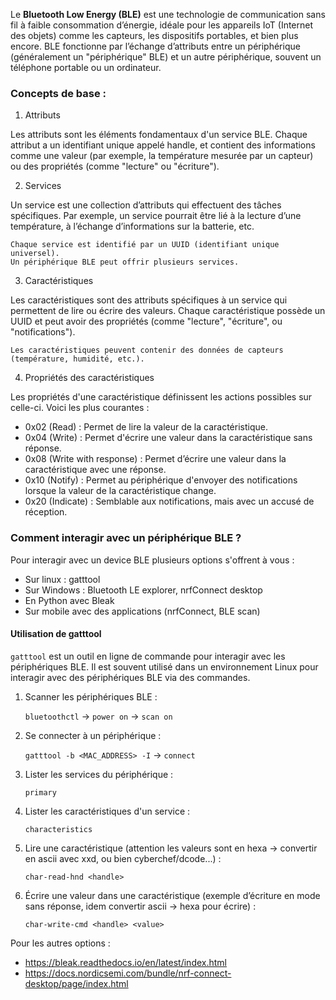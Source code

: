 
Le **Bluetooth Low Energy (BLE)** est une technologie de communication sans fil à faible consommation d’énergie, idéale pour les appareils IoT (Internet des objets) comme les capteurs, les dispositifs portables, et bien plus encore. BLE fonctionne par l’échange d’attributs entre un périphérique (généralement un "périphérique" BLE) et un autre périphérique, souvent un téléphone portable ou un ordinateur.

### Concepts de base : 

1. Attributs

Les attributs sont les éléments fondamentaux d'un service BLE. Chaque attribut a un identifiant unique appelé handle, et contient des informations comme une valeur (par exemple, la température mesurée par un capteur) ou des propriétés (comme "lecture" ou "écriture").

2. Services

Un service est une collection d’attributs qui effectuent des tâches spécifiques. Par exemple, un service pourrait être lié à la lecture d’une température, à l’échange d’informations sur la batterie, etc.

    Chaque service est identifié par un UUID (identifiant unique universel).
    Un périphérique BLE peut offrir plusieurs services.

3. Caractéristiques

Les caractéristiques sont des attributs spécifiques à un service qui permettent de lire ou écrire des valeurs. Chaque caractéristique possède un UUID et peut avoir des propriétés (comme "lecture", "écriture", ou "notifications").

    Les caractéristiques peuvent contenir des données de capteurs (température, humidité, etc.).

4. Propriétés des caractéristiques

Les propriétés d'une caractéristique définissent les actions possibles sur celle-ci. Voici les plus courantes :

- 0x02 (Read) : Permet de lire la valeur de la caractéristique.
- 0x04 (Write) : Permet d'écrire une valeur dans la caractéristique sans réponse.
- 0x08 (Write with response) : Permet d’écrire une valeur dans la caractéristique avec une réponse.
- 0x10 (Notify) : Permet au périphérique d'envoyer des notifications lorsque la valeur de la caractéristique change.
- 0x20 (Indicate) : Semblable aux notifications, mais avec un accusé de réception.

### Comment interagir avec un périphérique BLE ?

Pour interagir avec un device BLE plusieurs options s'offrent à vous : 

- Sur linux : gatttool
- Sur Windows : Bluetooth LE explorer, nrfConnect desktop
- En Python avec Bleak
- Sur mobile avec des applications (nrfConnect, BLE scan)
#### Utilisation de gatttool

`gatttool` est un outil en ligne de commande pour interagir avec les périphériques BLE. 
 Il est souvent utilisé dans un environnement Linux pour interagir avec des périphériques BLE via des commandes.

1. Scanner les périphériques BLE :

	`bluetoothctl` -> `power on` -> `scan on`

2. Se connecter à un périphérique :

	`gatttool -b <MAC_ADDRESS> -I` -> `connect`

3. Lister les services du périphérique :

	`primary`

4. Lister les caractéristiques d'un service :

	`characteristics`

5. Lire une caractéristique (attention les valeurs sont en hexa -> convertir en ascii avec xxd, ou bien cyberchef/dcode...) :

	`char-read-hnd <handle>`

6. Écrire une valeur dans une caractéristique (exemple d’écriture en mode sans réponse, idem convertir ascii -> hexa pour écrire) :

    `char-write-cmd <handle> <value>`

Pour les autres options : 

- https://bleak.readthedocs.io/en/latest/index.html
- https://docs.nordicsemi.com/bundle/nrf-connect-desktop/page/index.html
